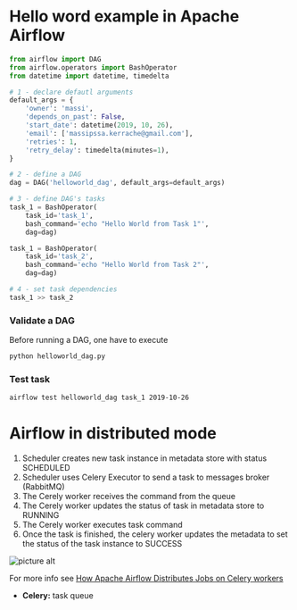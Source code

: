 # Hello word example in Apache Airflow #

```python
from airflow import DAG
from airflow.operators import BashOperator
from datetime import datetime, timedelta

# 1 - declare defautl arguments
default_args = {
    'owner': 'massi',
    'depends_on_past': False,
    'start_date': datetime(2019, 10, 26),
    'email': ['massipssa.kerrache@gmail.com'],
    'retries': 1,
    'retry_delay': timedelta(minutes=1),
}

# 2 - define a DAG
dag = DAG('helloworld_dag', default_args=default_args)

# 3 - define DAG's tasks 
task_1 = BashOperator(
    task_id='task_1',
    bash_command='echo "Hello World from Task 1"',
    dag=dag)

task_1 = BashOperator(
    task_id='task_2',
    bash_command='echo "Hello World from Task 2"',
    dag=dag)

# 4 - set task dependencies    
task_1 >> task_2 

```
### Validate a DAG ###
Before running a DAG, one have to execute 
```bash 
python helloworld_dag.py
```
### Test task ###
```bash 
airflow test helloworld_dag task_1 2019-10-26
```

# Airflow in distributed mode #


1.   Scheduler creates new task instance in metadata store with status SCHEDULED  
2.   Scheduler uses Celery Executor to send a task to messages broker (RabbitMQ) 
3.   The Cerely worker receives the command from the queue
4.   The Cerely worker updates the status of task in metadata store to RUNNING
5.   The Cerely worker executes task command
6.   Once the task is finished, the celery worker updates the metadata to set the status of the task instance to SUCCESS


![picture alt](https://images.ctfassets.net/be04ylp8y0qc/7jm5tFBkD8LmnQmdmkzvZa/3e17809a19f11ee8efbcc87a0a6b389b/1_avBjYUY6ZtfEyTkk7FI8JQ.png?fm=webp "Airflow")

For more info see  [How Apache Airflow Distributes Jobs on Celery workers](https://www.sicara.ai/blog/2019-04-08-apache-airflow-celery-workers/)

* **Celery:** task queue 
